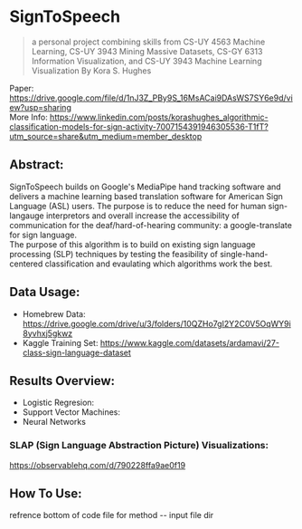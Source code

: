 # SignToSpeech
> a personal project combining skills from CS-UY 4563 Machine Learning, CS-UY 3943 Mining Massive Datasets, CS-GY 6313 Information Visualization, and CS-UY 3943 Machine Learning Visualization
By Kora S. Hughes

Paper: https://drive.google.com/file/d/1nJ3Z_PBy9S_16MsACai9DAsWS7SY6e9d/view?usp=sharing <br>
More Info: https://www.linkedin.com/posts/korashughes_algorithmic-classification-models-for-sign-activity-7007154391946305536-T1fT?utm_source=share&utm_medium=member_desktop <br>

## Abstract:
SignToSpeech builds on Google's MediaPipe hand tracking software and delivers a machine learning based translation software for American Sign Language (ASL) users.
The purpose is to reduce the need for human sign-langauge interpretors and overall increase the accessibility of communication for the deaf/hard-of-hearing community: a google-translate for sign language.<br>
The purpose of this algorithm is to build on existing sign language processing (SLP) techniques by testing the feasibility of single-hand-centered classification and evaulating which algorithms work the best.

## Data Usage:
- Homebrew Data: https://drive.google.com/drive/u/3/folders/10QZHo7gI2Y2C0V5OqWY9i8yvhxj5gkwz
- Kaggle Training Set: https://www.kaggle.com/datasets/ardamavi/27-class-sign-language-dataset

## Results Overview:
- Logistic Regresion:
- Support Vector Machines:
- Neural Networks

### SLAP (Sign Language Abstraction Picture) Visualizations:
https://observablehq.com/d/790228ffa9ae0f19


## How To Use:
refrence bottom of code file for method -- input file dir 
